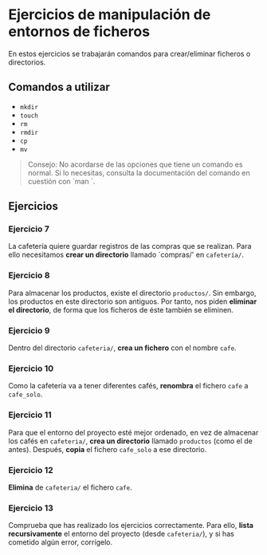 # Ejercicios de manipulación de entornos de ficheros
En estos ejercicios se trabajarán comandos para crear/eliminar ficheros o directorios.

## Comandos a utilizar
- `mkdir`
- `touch`
- `rm`
- `rmdir`
- `cp`
- `mv`

> Consejo: No acordarse de las opciones que tiene un comando es normal. Si lo necesitas, consulta la documentación del comando en cuestión con ´man <comando>´.

## Ejercicios
### Ejercicio 7
La cafetería quiere guardar registros de las compras que se realizan. Para ello necesitamos **crear un directorio** llamado ´compras/' en `cafetería/`.

### Ejercicio 8
Para almacenar los productos, existe el directorio `productos/`. Sin embargo, los productos en este directorio son antiguos. Por tanto, nos piden **eliminar el directorio**, de forma que los ficheros de éste también se eliminen.

### Ejercicio 9
Dentro del directorio `cafeteria/`, **crea un fichero** con el nombre `cafe`.

### Ejercicio 10
Como la cafetería va a tener diferentes cafés, **renombra** el fichero `cafe` a `cafe_solo`.

### Ejercicio 11
Para que el entorno del proyecto esté mejor ordenado, en vez de almacenar los cafés en `cafeteria/`, **crea un directorio** llamado `productos` (como el de antes). Después, **copia** el fichero `cafe_solo` a ese directorio.

### Ejercicio 12
**Elimina** de `cafeteria/` el fichero `cafe`.

### Ejercicio 13
Comprueba que has realizado los ejercicios correctamente. Para ello, **lista recursivamente** el entorno del proyecto (desde `cafeteria/`), y si has cometido algún error, corrígelo.